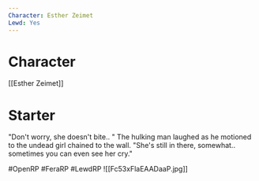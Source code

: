 ```yaml
---
Character: Esther Zeimet
Lewd: Yes
---
```

# Character
[[Esther Zeimet]]

# Starter
"Don't worry, she doesn't bite.. " The hulking man laughed as he motioned to the undead girl chained to the wall. "She's still in there, somewhat.. sometimes you can even see her cry."

#OpenRP #FeraRP #LewdRP 
![[Fc53xFlaEAADaaP.jpg]]
